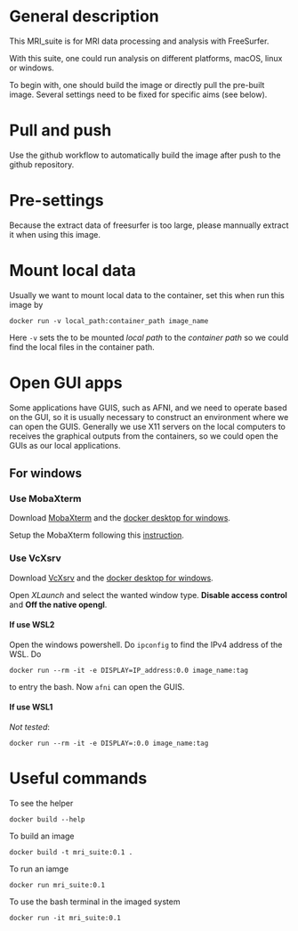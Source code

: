 # General description
This MRI_suite is for MRI data processing and analysis with FreeSurfer.

With this suite, one could run analysis on different platforms, macOS, linux or windows. 

To begin with, one should build the image or directly pull the pre-built image. Several settings need to be fixed for specific aims (see below).

# Pull and push
Use the github workflow to automatically build the image after push to the github repository. 

# Pre-settings
Because the extract data of freesurfer is too large, please mannually extract it when using this image. 

# Mount local data
Usually we want to mount local data to the container, set this when run this image by
```
docker run -v local_path:container_path image_name
```
Here `-v` sets the to be mounted *local path* to the *container path* so we could find the local files in the container path. 

# Open GUI apps
Some applications have GUIS, such as AFNI, and we need to operate based on the GUI, so it is usually necessary to construct an environment where we can open the GUIS. Generally we use X11 servers on the local computers to receives the graphical outputs from the containers, so we could open the GUIs as our local applications. 

## For windows
### Use MobaXterm
Download [MobaXterm](https://mobaxterm.mobatek.net/) and the [docker desktop for windows](https://www.docker.com/products/docker-desktop/).

Setup the MobaXterm following this [instruction](https://www.rootisgod.com/2021/Running-Linux-Desktop-Apps-From-a-Docker-Container-on-Windows-with-MobaXterm/).

### Use VcXsrv
Download [VcXsrv](https://sourceforge.net/projects/vcxsrv/files/latest/download) and the [docker desktop for windows](https://www.docker.com/products/docker-desktop/).

Open *XLaunch* and select the wanted window type. **Disable access control** and **Off the native opengl**.

#### If use WSL2
Open the windows powershell. Do `ipconfig` to find the IPv4 address of the WSL. Do
```
docker run --rm -it -e DISPLAY=IP_address:0.0 image_name:tag
```
to entry the bash. Now `afni` can open the GUIS.

#### If use WSL1
*Not tested*:
```
docker run --rm -it -e DISPLAY=:0.0 image_name:tag
```

# Useful commands
To see the helper
```
docker build --help
```

To build an image
```
docker build -t mri_suite:0.1 .
```

To run an iamge
```
docker run mri_suite:0.1
```

To use the bash terminal in the imaged system
```
docker run -it mri_suite:0.1
```
